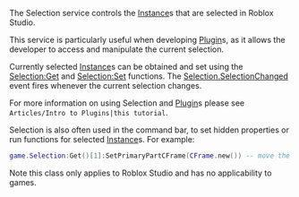 The Selection service controls the [Instance](https://developer.roblox.com/en-us/api-reference/class/Instance)s that are selected in Roblox Studio.

This service is particularly useful when developing [Plugin](https://developer.roblox.com/en-us/api-reference/class/Plugin)s, as it allows the developer to access and manipulate the current selection.

Currently selected [Instance](https://developer.roblox.com/en-us/api-reference/class/Instance)s can be obtained and set using the [Selection:Get](https://developer.roblox.com/en-us/api-reference/function/Selection/Get) and [Selection:Set](https://developer.roblox.com/en-us/api-reference/function/Selection/Set) functions. The [Selection.SelectionChanged](https://developer.roblox.com/en-us/api-reference/event/Selection/SelectionChanged) event fires whenever the current selection changes.

For more information on using Selection and [Plugin](https://developer.roblox.com/en-us/api-reference/class/Plugin)s please see `Articles/Intro to Plugins|this tutorial`.

Selection is also often used in the command bar, to set hidden properties or run functions for selected [Instance](https://developer.roblox.com/en-us/api-reference/class/Instance)s. For example:

```lua
game.Selection:Get()[1]:SetPrimaryPartCFrame(CFrame.new()) -- move the selected model to the origin
``` 

Note this class only applies to Roblox Studio and has no applicability to games.